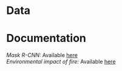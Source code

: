 # Data
# Documentation
*Mask R-CNN:* Available [here](https://arxiv.org/abs/1703.06870) <br/>
*Environmental impact of fire:* Available [here](https://firesciencereviews.springeropen.com/articles/10.1186/s40038-016-0014-1)
